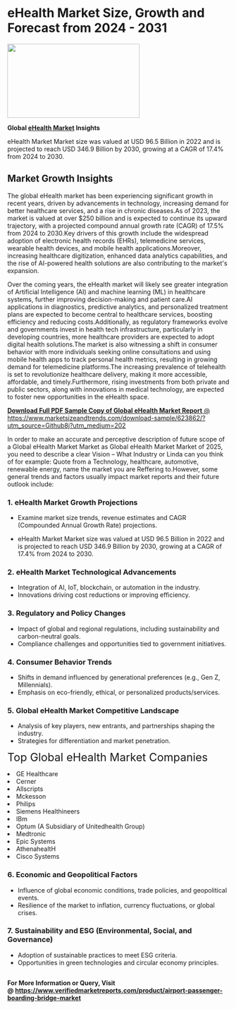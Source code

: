 <H1>eHealth Market Size, Growth and Forecast from 2024 - 2031</H1><img class="aligncenter size-medium wp-image-584254" src="https://thirdeyenews.in/wp-content/uploads/2024/09/Global-Market-Research-300x168.jpeg" alt="" width="300" height="168" /><p><strong>Global&nbsp;<a href="https://www.marketsizeandtrends.com/download-sample/623862/?utm_source=Github8j?utm_medium=202">eHealth Market</a> Insights</strong></p><p>eHealth Market Market size was valued at USD 96.5 Billion in 2022 and is projected to reach USD 346.9 Billion by 2030, growing at a CAGR of 17.4% from 2024 to 2030.</p><p><h2>Market Growth Insights</h2> <p>The global eHealth market has been experiencing significant growth in recent years, driven by advancements in technology, increasing demand for better healthcare services, and a rise in chronic diseases.As of 2023, the market is valued at over $250 billion and is expected to continue its upward trajectory, with a projected compound annual growth rate (CAGR) of 17.5% from 2024 to 2030.Key drivers of this growth include the widespread adoption of electronic health records (EHRs), telemedicine services, wearable health devices, and mobile health applications.Moreover, increasing healthcare digitization, enhanced data analytics capabilities, and the rise of AI-powered health solutions are also contributing to the market's expansion.</p> <p><a href="#"></a></p> <p>Over the coming years, the eHealth market will likely see greater integration of Artificial Intelligence (AI) and machine learning (ML) in healthcare systems, further improving decision-making and patient care.AI applications in diagnostics, predictive analytics, and personalized treatment plans are expected to become central to healthcare services, boosting efficiency and reducing costs.Additionally, as regulatory frameworks evolve and governments invest in health tech infrastructure, particularly in developing countries, more healthcare providers are expected to adopt digital health solutions.The market is also witnessing a shift in consumer behavior with more individuals seeking online consultations and using mobile health apps to track personal health metrics, resulting in growing demand for telemedicine platforms.The increasing prevalence of telehealth is set to revolutionize healthcare delivery, making it more accessible, affordable, and timely.Furthermore, rising investments from both private and public sectors, along with innovations in medical technology, are expected to foster new opportunities in the eHealth space.</p> <p><a href="#"></p><p><span class=""><strong>Download Full PDF Sample Copy of Global eHealth Market Report</strong> @ <a href="https://www.marketsizeandtrends.com/download-sample/623862/?utm_source=Github8j?utm_medium=202" target="_blank">https://www.marketsizeandtrends.com/download-sample/623862/?utm_source=Github8j?utm_medium=202</a></span></p><p>In order to make an accurate and perceptive description of future scope of a Global&nbsp;eHealth Market Market as Global&nbsp;eHealth Market Market of 2025, you need to describe a clear Vision &ndash; What Industry or Linda can you think of for example: Quote from a Technology, healthcare, automotive, renewable energy, name the market you are Reffering to.However, some general trends and factors usually impact market reports and their future outlook include:</p><h3>1.&nbsp;<strong>eHealth Market Growth Projections</strong></h3><ul><li>Examine market size trends, revenue estimates and CAGR (Compounded Annual Growth Rate) projections.</li><li><p>eHealth Market Market size was valued at USD 96.5 Billion in 2022 and is projected to reach USD 346.9 Billion by 2030, growing at a CAGR of 17.4% from 2024 to 2030.</p></li></ul><h3>2.&nbsp;<strong>eHealth Market Technological Advancements</strong></h3><ul><li>Integration of AI, IoT, blockchain, or automation in the industry.</li><li>Innovations driving cost reductions or improving efficiency.</li></ul><h3>3.&nbsp;<strong>Regulatory and Policy Changes</strong></h3><ul><li>Impact of global and regional regulations, including sustainability and carbon-neutral goals.</li><li>Compliance challenges and opportunities tied to government initiatives.</li></ul><h3>4.&nbsp;<strong>Consumer Behavior Trends</strong></h3><ul><li>Shifts in demand influenced by generational preferences (e.g., Gen Z, Millennials).</li><li>Emphasis on eco-friendly, ethical, or personalized products/services.</li></ul><h3>5.&nbsp;<strong>Global eHealth Market Competitive Landscape</strong></h3><ul><li>Analysis of key players, new entrants, and partnerships shaping the industry.</li><li>Strategies for differentiation and market penetration.</li></ul><p data-pm-slice="1 1 []"><span style="color: inherit; font-family: inherit; font-size: 25px;">Top Global eHealth Market Companies</span></p><div class="" data-test-id=""><p><li>GE Healthcare</li><li> Cerner</li><li> Allscripts</li><li> Mckesson</li><li> Philips</li><li> Siemens Healthineers</li><li> IBm</li><li> Optum (A Subsidiary of Unitedhealth Group)</li><li> Medtronic</li><li> Epic Systems</li><li> AthenahealtH</li><li> Cisco Systems</li></p></div><h3>6.&nbsp;<strong>Economic and Geopolitical Factors</strong></h3><ul><li>Influence of global economic conditions, trade policies, and geopolitical events.</li><li>Resilience of the market to inflation, currency fluctuations, or global crises.</li></ul><h3>7.&nbsp;<strong>Sustainability and ESG (Environmental, Social, and Governance)</strong></h3><ul><li>Adoption of sustainable practices to meet ESG criteria.</li><li>Opportunities in green technologies and circular economy principles.</li></ul><h2><strong style="font-size: 14px;">For More Information or Query, Visit @&nbsp;</strong><a style="background-color: #ffffff; font-size: 14px;" href="https://www.marketsizeandtrends.com/report/ehealth-market/" target="_blank">https://www.verifiedmarketreports.com/product/airport-passenger-boarding-bridge-market</a></h2>
